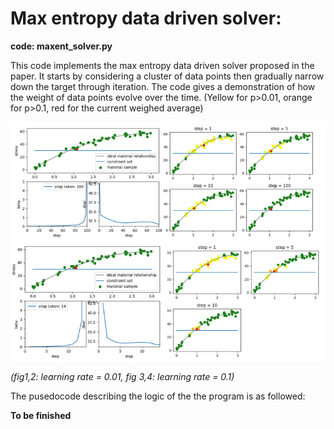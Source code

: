 # Max entropy data driven solver:

**code: maxent_solver.py**

This code implements the max entropy data driven solver proposed in the paper. It starts by considering a cluster of data points then gradually narrow down the target through iteration. The code gives a demonstration of how the weight of data points evolve over the time. (Yellow for p>0.01, orange for p>0.1, red for the current weighed average)

![alt text](maxent_demo.png)

_(fig1,2: learning rate = 0.01, fig 3,4: learning rate = 0.1)_

The pusedocode describing the logic of the the program is as followed:

**To be finished**
